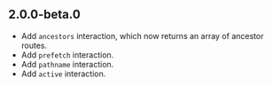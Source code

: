 ## 2.0.0-beta.0

* Add `ancestors` interaction, which now returns an array of ancestor routes.
* Add `prefetch` interaction.
* Add `pathname` interaction.
* Add `active` interaction.
